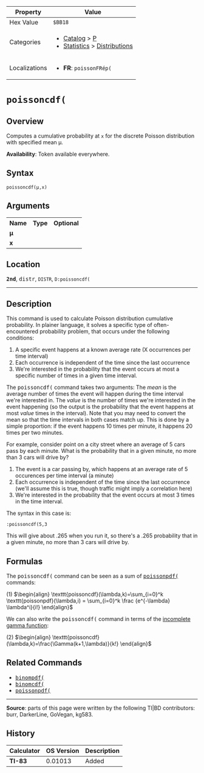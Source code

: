 | Property      | Value |
|---------------|-------|
| Hex Value     | `$BB18`|
| Categories    | <ul><li>[Catalog](<../categories/Catalog.md>) > [P](<../categories/Catalog.md#P>)</li><li>[Statistics](<../categories/Statistics.md>) > [Distributions](<../categories/Statistics.md#Distributions>)</li></ul> |
| Localizations | <ul><li><b>FR</b>: `poissonFRép(`</li></ul> |

# `poissoncdf(`

## Overview
Computes a cumulative probability at `x` for the discrete Poisson distribution with specified mean μ.


<b>Availability</b>: Token available everywhere.

## Syntax
`poissoncdf(μ,x)`

## Arguments
<table>
<tr><th>Name</th><th>Type</th><th>Optional</th></tr>

<tr><td><b>μ</b></td><td></td><td></td></tr>

<tr><td><b>x</b></td><td></td><td></td></tr>

</table>

## Location
<tt><kbd><b>2nd</b></kbd></tt>, <kbd>distr</kbd>, `DISTR`, `D:poissoncdf(`
<hr>

## Description

This command is used to calculate Poisson distribution cumulative probability. In plainer language, it solves a specific type of often-encountered probability problem, that occurs under the following conditions:

1.  A specific event happens at a known average rate (X occurrences per time interval)
2.  Each occurrence is independent of the time since the last occurrence
3.  We're interested in the probability that the event occurs at most a specific number of times in a given time interval.

The <tt>poissoncdf(</tt> command takes two arguments: The _mean_ is the average number of times the event will happen during the time interval we're interested in. The _value_ is the number of times we're interested in the event happening (so the output is the probability that the event happens at most _value_ times in the interval). Note that you may need to convert the mean so that the time intervals in both cases match up. This is done by a simple proportion: if the event happens 10 times per minute, it happens 20 times per two minutes.

For example, consider point on a city street where an average of 5 cars pass by each minute. What is the probability that in a given minute, no more than 3 cars will drive by?

1.  The event is a car passing by, which happens at an average rate of 5 occurences per time interval (a minute)
2.  Each occurrence is independent of the time since the last occurrence (we'll assume this is true, though traffic might imply a correlation here)
3.  We're interested in the probability that the event occurs at most 3 times in the time interval.

The syntax in this case is:

```ti-basic
:poissoncdf(5,3
```

  
This will give about .265 when you run it, so there's a .265 probability that in a given minute, no more than 3 cars will drive by.

## Formulas

The <tt>poissoncdf(</tt> command can be seen as a sum of <tt><a href="poissonpdf(.md">poissonpdf(</a></tt> commands:

(1) $`\begin{align} \texttt{poissoncdf}(\lambda,k)=\sum_{i=0}^k \texttt{poissonpdf}(\lambda,i) = \sum_{i=0}^k \frac {e^{-\lambda} \lambda^i}{i!} \end{align}`$ 

We can also write the <tt>poissoncdf(</tt> command in terms of the [incomplete gamma function](http://en.wikipedia.org/wiki/Incomplete_gamma_function):

(2) $`\begin{align} \texttt{poissoncdf}(\lambda,k)=\frac{\Gamma(k+1,\lambda)}{k!} \end{align}`$ 

## Related Commands

*   <tt><a href="binompdf(.md">binompdf(</a></tt>
*   <tt><a href="binomcdf(.md">binomcdf(</a></tt>
*   <tt><a href="poissonpdf(.md">poissonpdf(</a></tt>

* * *

**Source**: parts of this page were written by the following TI|BD contributors: burr, DarkerLine, GoVegan, kg583.

## History
| Calculator | OS Version | Description |
|------------|------------|-------------|
| <b>TI-83</b> | 0.01013 | Added |


